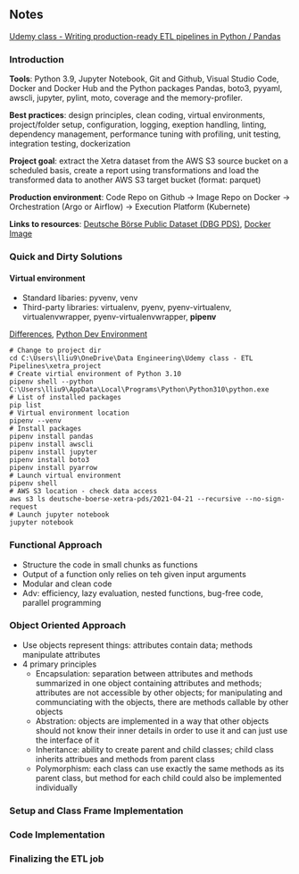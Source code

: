 ## Notes

[Udemy class - Writing production-ready ETL pipelines in Python / Pandas](https://www.udemy.com/course/writing-production-ready-etl-pipelines-in-python-pandas/)

### Introduction

__Tools__: Python 3.9, Jupyter Notebook, Git and Github, Visual Studio Code, Docker and Docker Hub and the Python packages Pandas, boto3, pyyaml, awscli, jupyter, pylint, moto, coverage and the memory-profiler.

__Best practices__: design principles, clean coding, virtual environments, project/folder setup, configuration, logging, exeption handling, linting, dependency management, performance tuning with profiling, unit testing, integration testing, dockerization

__Project goal__: extract the Xetra dataset from the AWS S3 source bucket on a scheduled basis, create a report using transformations and load the transformed data to another AWS S3 target bucket (format: parquet)

__Production environment__: Code Repo on Github -> Image Repo on Docker -> Orchestration (Argo or Airflow) -> Execution Platform (Kubernete)

__Links to resources__: [Deutsche Börse Public Dataset (DBG PDS)](https://github.com/Deutsche-Boerse/dbg-pds), [Docker Image](https://hub.docker.com/r/schwarzl87/xetra-etl)

### Quick and Dirty Solutions
#### Virtual environment
* Standard libaries: pyvenv, venv
* Third-party libraries: virtualenv, pyenv, pyenv-virtualenv, virtualenvwrapper, pyenv-virtualenvwrapper, __pipenv__

[Differences](https://stackoverflow.com/questions/41573587/what-is-the-difference-between-venv-pyvenv-pyenv-virtualenv-virtualenvwrappe),
[Python Dev Environment](https://dev.to/bowmanjd/python-dev-environment-part-1-setup-py-venv-and-pip-22gd)

```command
# Change to project dir
cd C:\Users\lliu9\OneDrive\Data Engineering\Udemy class - ETL Pipelines\xetra_project
# Create virtial environment of Python 3.10
pipenv shell --python C:\Users\lliu9\AppData\Local\Programs\Python\Python310\python.exe
# List of installed packages
pip list
# Virtual environment location
pipenv --venv
# Install packages
pipenv install pandas
pipenv install awscli
pipenv install jupyter
pipenv install boto3
pipenv install pyarrow
# Launch virtual environment
pipenv shell
# AWS S3 location - check data access
aws s3 ls deutsche-boerse-xetra-pds/2021-04-21 --recursive --no-sign-request
# Launch jupyter notebook
jupyter notebook
```

### Functional Approach
* Structure the code in small chunks as functions
* Output of a function only relies on teh given input arguments
* Modular and clean code
* Adv: efficiency, lazy evaluation, nested functions, bug-free code, parallel programming



### Object Oriented Approach
* Use objects represent things: attributes contain data; methods manipulate attributes
* 4 primary principles
  * Encapsulation: separation between attributes and methods summarized in one object containing attributes and methods; attributes are not accessible by other objects; for manipulating and communciating with the objects, there are methods callable by other objects
  * Abstration: objects are implemented in a way that other objects should not know their inner details in order to use it and can just use the interface of it
  * Inheritance: ability to create parent and child classes; child class inherits attribues and methods from parent class
  * Polymorphism: each class can use exactly the same methods as its parent class, but method for each child could also be implemented individually



### Setup and Class Frame Implementation

### Code Implementation

### Finalizing the ETL job
